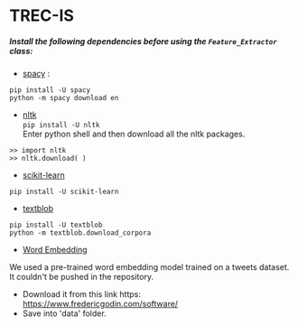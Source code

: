 # TREC-IS

##### Install the following dependencies before using the ```Feature_Extractor``` class: <br>
- [spacy](https://spacy.io/usage/models#section-install) :
```
pip install -U spacy 
python -m spacy download en
```
- [nltk](https://www.nltk.org/install.html) <br>
```pip install -U nltk ``` <br>
Enter python shell and then download all the nltk packages. 
```
>> import nltk
>> nltk.download( )

```
- [scikit-learn](http://scikit-learn.org/stable/install.html)
```
pip install -U scikit-learn
```
- [textblob](https://textblob.readthedocs.io/en/dev/)
```
pip install -U textblob
python -m textblob.download_corpora

```
- [Word Embedding](https://www.fredericgodin.com/software/)

We used a pre-trained word embedding model trained on a tweets dataset. It couldn't be pushed in the 
repository. 
- Download it from this link https: https://www.fredericgodin.com/software/ 
- Save into 'data' folder. 
```